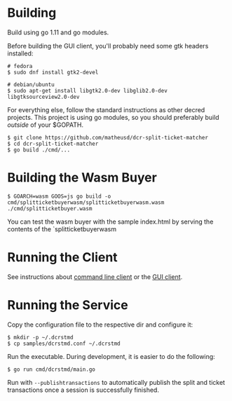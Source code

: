 # Building

Build using go 1.11 and go modules.

Before building the GUI client, you'll probably need some gtk headers installed:

```
# fedora
$ sudo dnf install gtk2-devel

# debian/ubuntu
$ sudo apt-get install libgtk2.0-dev libglib2.0-dev libgtksourceview2.0-dev
```

For everything else, follow the standard instructions as other decred projects. This project is using go modules, so you should preferably build *outside* of your $GOPATH.

```
$ git clone https://github.com/matheusd/dcr-split-ticket-matcher
$ cd dcr-split-ticket-matcher
$ go build ./cmd/...
```

# Building the Wasm Buyer

```
$ GOARCH=wasm GOOS=js go build -o cmd/splitticketbuyerwasm/splitticketbuyerwasm.wasm ./cmd/splitticketbuyer.wasm
```

You can test the wasm buyer with the sample index.html by serving the contents of the `splitticketbuyerwasm

# Running the Client

See instructions about [command line client](client-cli.md) or the [GUI client](client-gui.md).

# Running the Service

Copy the configuration file to the respective dir and configure it:

```
$ mkdir -p ~/.dcrstmd
$ cp samples/dcrstmd.conf ~/.dcrstmd
```

Run the executable. During development, it is easier to do the following:

```
$ go run cmd/dcrstmd/main.go
```

Run with `--publishtransactions` to automatically publish the split and ticket transactions once a session is successfully finished.
